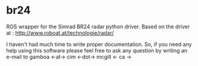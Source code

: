br24
====

ROS wrapper for the Simrad BR24 radar python driver. Based on the driver at : http://www.roboat.at/technologie/radar/

I haven't had much time to write proper documentation. So, if you need any help using this software please feel free to ask any question by writing an e-mail to gamboa <-at-> cim <-dot-> mcgill <- ca ->
